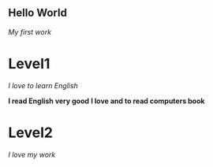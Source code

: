 ## Hello World
_My first work_

# Level1
*I love to learn English*

**I read English very good**
**I love and to read computers book**

# Level2

_I love my work_



